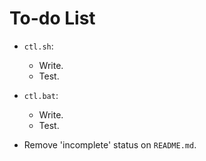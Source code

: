 # To-do List

- `ctl.sh`:
    - Write.
    - Test.

- `ctl.bat`:
    - Write.
    - Test.

- Remove 'incomplete' status on `README.md`.
